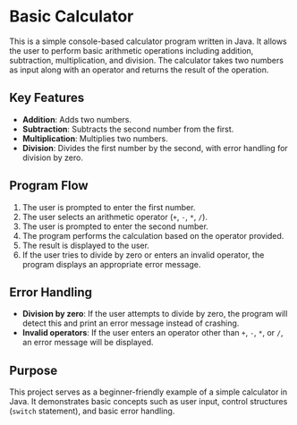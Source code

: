 # Basic Calculator

This is a simple console-based calculator program written in Java. It allows the user to perform basic arithmetic operations including addition, subtraction, multiplication, and division. The calculator takes two numbers as input along with an operator and returns the result of the operation.

## Key Features
- **Addition**: Adds two numbers.
- **Subtraction**: Subtracts the second number from the first.
- **Multiplication**: Multiplies two numbers.
- **Division**: Divides the first number by the second, with error handling for division by zero.

## Program Flow
1. The user is prompted to enter the first number.
2. The user selects an arithmetic operator (`+`, `-`, `*`, `/`).
3. The user is prompted to enter the second number.
4. The program performs the calculation based on the operator provided.
5. The result is displayed to the user.
6. If the user tries to divide by zero or enters an invalid operator, the program displays an appropriate error message.

## Error Handling
- **Division by zero**: If the user attempts to divide by zero, the program will detect this and print an error message instead of crashing.
- **Invalid operators**: If the user enters an operator other than `+`, `-`, `*`, or `/`, an error message will be displayed.

## Purpose
This project serves as a beginner-friendly example of a simple calculator in Java. It demonstrates basic concepts such as user input, control structures (`switch` statement), and basic error handling.



